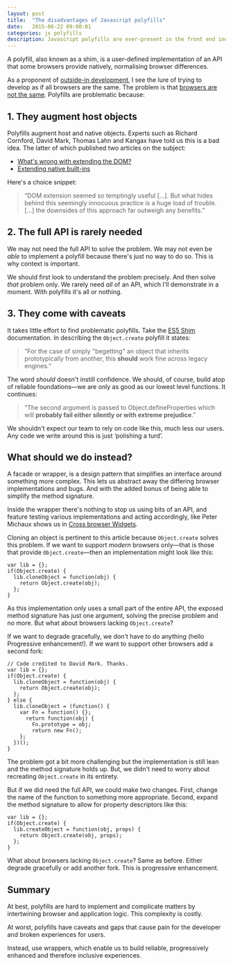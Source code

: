```yaml
---
layout: post
title:  "The disadvantages of Javascript polyfills"
date:   2015-06-22 09:00:01
categories: js polyfills
description: Javascript polyfills are ever-present in the front end industry, but they are very problematic and unnecessary.
---
```


A polyfill, also known as a shim, is a user-defined implementation of an API that some browsers provide natively, normalising browser differences.

As a proponent of [outside-in development](/articles/developing-templates-using-an-outside-in-approach), I see the lure of trying to develop as if all browsers are the same. The problem is that [browsers are not the same](/articles/browsers-are-different-but-so-what/). Polyfills are problematic because:

## 1. They augment host objects

Polyfills augment host and native objects. Experts such as Richard Cornford, David Mark, Thomas Lahn and Kangax have told us this is a bad idea. The latter of which published two articles on the subject:

- [What's wrong with extending the DOM?](http://perfectionkills.com/whats-wrong-with-extending-the-dom/)
- [Extending native built-ins](http://perfectionkills.com/extending-native-builtins/)

Here's a choice snippet:

> &ldquo;DOM extension seemed so temptingly useful [...]. But what hides behind this seemingly innocuous practice is a huge load of trouble. [...] the downsides of this approach far outweigh any benefits.&rdquo;

<!--

## 2. Feature detection is not enough

As Peter Michaux shows us in [Feature Detection: State of the art browser scripting](http://peter.michaux.ca/articles/feature-detection-state-of-the-art-browser-scripting), the mere presence of an API is not always enough to determine its reliablity. This is where feature *testing* comes in.

Polyfills tend to just detect the presence of an API. They don't iron out the bugs or inconsistencies found in different browsers. Even if they did, they would have to override the original, whereby the override may contain a reference to it. This is dangerous and unnecessary. Instead, use facades, which we'll discuss shortly.



## 2. They intertwine browser and application logic

As Nicholas Zakas says in [Scalable JavaScript Application Architecture](https://www.youtube.com/watch?v=vXjVFPosQHw), it is important to decouple application and browser logic. He says:

> &ldquo;Application logic should be written one way for all browsers in order to keep the code maintainable. If you’re using native APIs in your application logic, you can’t help but know what browser is being used because you need to account for browser differences. That means your application logic will always need to be updated as new browsers and new browser versions are released. **That’s a recipe for disaster**&rdquo;.

-->

## 2. The full API is rarely needed

We may not need the full API to solve the problem. We may not even be *able* to implement a polyfill because there's just no way to do so. This is why context is important.

We should first look to understand the problem precisely. And then solve *that* problem only. We rarely need *all* of an API, which I'll demonstrate in a moment. With polyfills it's all or nothing.

## 3. They come with caveats

It takes little effort to find problematic polyfills. Take the [ES5 Shim](https://github.com/es-shims/es5-shim) documentation. In describing the `Object.create` polyfill it states:

> &ldquo;For the case of simply "begetting" an object that inherits prototypically from another, this **should** work fine across legacy engines.&rdquo;

The word *should* doesn't instill confidence. We should, of course, build atop of reliable foundations&mdash;we are only as good as our lowest level functions. It continues:

> &ldquo;The second argument is passed to Object.defineProperties which will **probably fail either silently or with extreme prejudice**.&rdquo;

We shouldn't expect our team to rely on code like this, much less our users. Any code we write around this is just ‘polishing a turd’.

## What should we do instead?

A facade or wrapper, is a design pattern that simplifies an interface around something more complex. This lets us abstract away the differing browser implementations and bugs. And with the added bonus of being able to simplify the method signature.

Inside the wrapper there's nothing to stop us using bits of an API, and feature testing various implementations and acting accordingly, like Peter Michaux shows us in [Cross browser Widgets](http://peter.michaux.ca/articles/cross-browser-widgets).

Cloning an object is pertinent to this article because `Object.create` solves this problem. If we want to support *modern* browsers only&mdash;that is those that provide `Object.create`&mdash;then an implementation might look like this:

	var lib = {};
	if(Object.create) {
	  lib.cloneObject = function(obj) {
	    return Object.create(obj);
	  };
	}

As this implementation only uses a small part of the entire API, the exposed method signature has just one argument, solving the precise problem and no more. But what about browsers lacking `Object.create`?

If we want to degrade gracefully, we don't have to do anything (hello Progressive enhancement!). If we want to support other browsers add a second fork:

	// Code credited to David Mark. Thanks.
	var lib = {};
	if(Object.create) {
	  lib.cloneObject = function(obj) {
        return Object.create(obj);
	  };
	} else {
      lib.cloneObject = (function() {
        var Fn = function() {};
          return function(obj) {
            Fn.prototype = obj;
            return new Fn();
        };
      })();
	}

The problem got a bit more challenging but the implementation is still lean and the method signature holds up. But, we didn't need to worry about recreating `Object.create` in its entirety.

But if we did need the full API, we could make two changes. First, change the name of the function to something more appropriate. Second, expand the method signature to allow for property descriptors like this:

	var lib = {};
	if(Object.create) {
	  lib.createObject = function(obj, props) {
        return Object.create(obj, props);
	  };
	}

What about browsers lacking `Object.create`? Same as before. Either degrade gracefully or add another fork. This is progressive enhancement.

## Summary

At best, polyfills are hard to implement and complicate matters by intertwining browser and application logic. This complexity is costly.

At worst, polyfills have caveats and gaps that cause pain for the developer and broken experiences for users.

Instead, use wrappers, which enable us to build reliable, progressively enhanced and therefore inclusive experiences.

<!--

* ADDED IMPLEMENTATION Just because an API is implemented in a browser doesn't mean it's trustworthy. Sometimes, the spec is simply misunderstood and implemented differently across browser vendors. Adding a polyfill to the mix just adds complexity in the form of another user-defined implementation.

* CONSISTENCY Then there is the question of consistency. Do you want to use some polyfills and some facades. Probably not. Just use a consistent abstraction, a facade.

-->